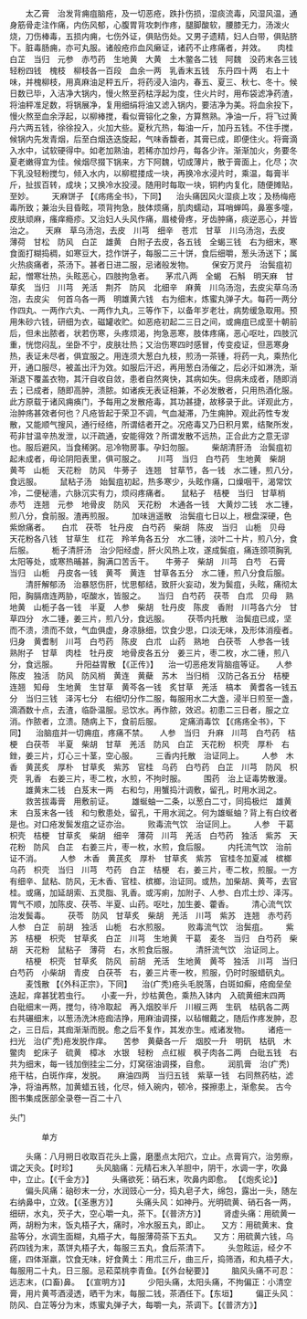<!-- { "loadSidebar": true } -->
　　太乙膏　治发背痈疽脑疮，及一切恶疮，跌扑伤损，湿痰流毒，风湿风温，通身筋骨走注作痛，内伤风郁，心腹胃背攻刺作疼，腿脚酸软，腰膝无力，汤泼火烧，刀伤棒毒，五损内痈，七伤外证，俱贴伤处。又男子遗精，妇人白带，俱贴脐下。脏毒肠痈，亦可丸服。诸般疮疖血风癞证，诸药不止疼痛者，并效。　　肉桂　白芷　当归　元参　赤芍药　生地黄　大黄　土木鳖各二钱　阿魏　没药末各三钱　轻粉四钱　槐枝　柳枝各一百段　血余一两　乳香末五钱　东丹四十两　右上十味，并槐柳枝，用真麻油足秤五斤，将药浸入油内，春五、夏三、秋七、冬十。候日数已毕，入洁净大锅内，慢火熬至药枯浮起为度，住火片时，用布袋滤净药渣，将油秤准足数，将锅展净，复用细绢将油又滤入锅内，要洁净为美。将血余投下，慢火熬至血余浮起，以柳棒搅，看似膏镕化之象，方算熬熟。净油一斤，将飞过黄丹六两五钱，徐徐投入，火加大些。夏秋亢热，每油一斤，加丹五钱。不住手搅，候锅内先发青烟，后至白烟迭迭旋起，气味香馥者，其膏已成，即便住火。将膏滴入水中，试软硬得中。如老加熟油，若稀亦加炒丹，每各少许。渐渐加火，务要冬夏老嫩得宜为佳。候烟尽掇下锅来，方下阿魏，切成薄片，散于膏面上，化尽；次下乳没轻粉搅匀，倾入水内，以柳棍搂成一块，再换冷水浸片时，乘温，每膏半斤，扯拔百转，成块；又换冷水投浸。随用时每取一块，铜杓内复化，随便摊贴，至妙。
　　天麻饼子 【《疡疡全书》，下同】 　治头痛因风火湿痰上攻；及杨梅疮毒所致；兼治头目昏眩，项背拘急，肢体烦痛，肌肉蠕动，耳哨蝉鸣，鼻塞多嚏，皮肤顽麻，瘙痒瘾疹。又治妇人头风作痛，眉棱骨疼，牙齿肿痛，痰逆恶心，并皆治之。　　天麻　草乌汤泡，去皮　川芎　细辛　苍朮　甘草　川乌汤泡，去皮　薄荷　甘松　防风　白芷　雄黄　白附子去皮，各五钱　全蝎三钱　右为细末，寒食面打糊捣稠，如寒豆大，捻作饼子，每服二三十饼，食后细嚼，葱头汤送下；属火热痰痛者，茶汤下。甚者日进二服，忌诸般发物。
　　保安万灵丹　治鬓疽初起，憎寒壮热，头眩恶心，四肢拘急者。　　茅朮八两　全蝎　石斛　明天麻　甘草炙　当归　川芎　羌活　荆芥　防风　北细辛　麻黄　川乌汤泡，去皮尖草乌汤泡，去皮尖　何首乌各一两　明雄黄六钱　右为细末，炼蜜丸弹子大。每药一两分作四丸、一两作六丸、一两作九丸，三等作下，以备年岁老壮，病势缓急取用。预用朱砂六钱，研细为衣，磁罐收贮。如恶疮初起二三日之间，或痈疽已成至十朝前后，但未出脓者，状若伤寒，头疼烦渴，拘急恶寒，肢体疼痛，恶心呕吐，四肢沉重，恍惚闷乱，坐卧不宁，皮肤壮热；又治伤寒四时感冒，传变疫证，但恶寒身热，表证未尽者，俱宜服之。用连须大葱白九枝，煎汤一茶锺，将药一丸，乘热化开，通口服尽，被盖出汗为效。如服后汗迟，再用葱白汤催之，后必汗如淋洗，渐渐退下覆盖衣物，其汗自收自敛，患者自然爽快，其病如失。但病未成者，随即消去；已成者，随即高肿，溃脓。如诸疾无表证相兼，不必发散者，只用热酒化服。此方原载于诸风痈痪门，予每用之发散疮毒，其功甚捷，故移录于此。详观此方，治肿疡甚效者何也？凡疮皆起于荣卫不调，气血凝滞，乃生痈肿。观此药性专发散，又能顺气搜风，通行经络，所谓结者开之。况疮毒又乃日积月累，结聚所发，苟非甘温辛热发泄，以汗疏通，安能得效？所谓发散不远热，正合此方之意无谬也。服后避风，当食稀粥。忌冷物房事。孕妇勿服。
　　柴胡清肝汤　治鬓疽初起未成者，毋论阴阳表里，俱可服之。　　川芎　当归　白芍药　生地黄　柴胡　黄芩　山栀　天花粉　防风　牛蒡子　连翘　甘草节，各一钱　水二锺，煎八分，食远服。
　　鼠粘子汤　始鬓疽初起，热多寒少，头眩作痛，口燥咽干，渴常饮冷，二便秘濇，六脉沉实有力，烦闷疼痛者。　　鼠粘子　桔梗　当归　甘草梢　赤芍　连翘　元参　地骨皮　防风　天花粉　木通各一钱　大黄炒二钱　水二锺，煎八分，食前服。渣再煎服。
　　加味逍遥散　治鬓疽七日以上，根盘深硬，色紫焮痛者。　　白朮　茯苓　牡丹皮　白芍药　柴胡　陈皮　当归　山栀　贝母　天花粉各八钱　甘草生　红花　羚羊角各五分　水二锺，淡叶二十片，煎八分，食后服。
　　栀子清肝汤　治少阳经虚，肝火风热上攻，遂成鬓疽，痛连颈项胸乳太阳等处，或寒热晡甚，胸满口苦舌干。　　牛蒡子　柴胡　川芎　白芍　石膏　当归　山栀　丹皮各一钱　黄芩　黄连　甘草各五分　水二锺，煎八分食后服。
　　清肝解郁汤　治暴怒伤肝，忧思郁结，致肝火妄动，发为鬓疽，头眩，痛彻太阳，胸膈痞连两胁，呕酸水，皆服之。　　当归　白芍药　茯苓　白朮　贝母　熟地黄　山栀子各一钱　半夏　人参　柴胡　牡丹皮　陈皮　香附　川芎各六分　甘草四分　水二锺，姜三片，煎八分，食远服。
　　茯苓内托散　治鬓疽已成，坚而不溃，溃而不敛，气血俱虚，身凉脉细，饮食少思，口淡无味，及形体消瘦者。　　归身　黄耆制　川芎　白芍药　陈皮　白朮　山药　熟地　白茯苓　人参各一钱　熟附子　甘草　肉桂　牡丹皮　地骨皮各五分　姜三片，枣二枚，水二锺，煎八分，食远服。
　　升阳益胃散 【《正传》】 　治一切恶疮发背脑疽等证。　　人参　陈皮　独活　防风　防风梢　黄连　黄蘗　苏木　当归梢　汉防己各五分　桔梗　连翘　知母　生地黄　生甘草　黄芩各一钱　炙甘草　羌活　槁本　黄耆各一钱五分　当归三钱　泽泻七分　右细切分作二服，每服用水二大盏，浸半日煎至一盏，滴酒数十点，去渣，临卧温服。忌饮水。再作脓，效迟。初患二三日者，服之立消。作脓者，立溃。随病上下，食前后服。
　　定痛消毒饮 【《疡疡全书》，下同】 　治脑疽并一切痈疽，疼痛不禁。　　人参　当归　升麻　川芎　白芍药　桔梗　白茯苓　半夏　柴胡　甘草　羌活　防风　白芷　天花粉　枳壳　厚朴　右銼，姜三片，灯心三十茎，空心服。
　　三香内托散　治证同上。
　　人参　木香　黄芪炙　厚朴　甘草炙　紫苏　官桂　乌药　白芍药　白芷　川芎　防风　枳壳　乳香　右姜三片，枣二枚，水煎，不拘时服。
　　围药　治上证毒势散漫。
　　雄黄末二钱　白芨末一两　右和匀，用蟹捣汁调敷，留孔，时用水润之。
　　救苦拔毒膏　用敷前证。
　　雄蜒蚰一二条，以葱白二寸，同捣极烂　雄黄末　白芨末各一钱　和匀敷患处，留孔，干用水润之。何为雄蜒蚰？背上有白纹者是也。对口疮发鬓发疽之证亦治。
　　败毒流气饮　治证同上。
　　人参　干葛　枳壳　桔梗　甘草炙　柴胡　细辛　薄荷　川芎　羌活　白芍药　独活　紫苏　天花粉　防风　白芷　右姜三片，枣一枚，水煎，食后服。
　　内托流气饮　治前证不消。
　　人参　木香　黄芪炙　厚朴　甘草炙　紫苏　官桂冬加夏减　槟榔　乌药　枳壳　当归　川芎　芍药　白芷　桔梗　右，姜三片，枣二枚，煎服。一方有细辛、鼠粘、防风，无木香、官桂、槟榔，治证同。或热，加柴胡、黄芩，去官桂。或痛，加延胡索、五灵脂、乳香。或泻痢，加附子、人参、白朮土炒、泽泻。胃气不顺，加陈皮、茯苓、半夏、山药。呕吐，加生姜、藿香。
　　清心流气饮　治发鬓毒。
　　茯苓　防风　甘草炙　柴胡　羌活　川芎　紫苏　连翘　赤芍药　人参　白芷　前胡　独活　山栀　右水煎服。
　　败毒流气饮　治鬓疽。
　　紫苏　桔梗　枳壳　甘草炙　白芷　川芎　生地黄　干葛　麦冬　当归　白芍药　柴胡　天花粉　鼠粘子　薄荷　右，水煎食后服。
　　清肝流气饮　治证同上。
　　桔梗　枳壳　甘草炙　防风　前胡　羌活　生地黄　黄芩　独活　川芎　当归　白芍药　小柴胡　青皮　白茯苓　右，姜三片枣一枚，煎服，仍时时服蜡矾丸。
　　麦饯散 【《外科正宗》，下同】 　治(疒秃)疮头毛脱落，白斑如癣，疮痂垒垒迭起，痒甚犹若虫行。　　小麦一升，炒枯黄色，乘热入钵内　入硫黄细末四两　白砒细末一两，搅匀，待冷取起　再入烟胶半斤　川椒三两　生矾　枯矾各二两　右共碾细末，以葱汤洗沐疮痂洁挣，用麻油调搽，以毡帽戴之，随后作疼发肿，忍之，三日后，其痂渐渐而脱。愈之后不复作，其发亦生。戒诸发物。
　　诸疮一扫光　治(疒秃)疮发脱作痒。　　苦参　黄蘗各一斤　烟胶一升　明矾　枯矾　木鳖肉　蛇床子　硫黄　樟冰　水银　轻粉　点红椒　枫子肉各二两　白砒五钱　右共为细末，每一钱加倒挂尘二分，灯窝宿油调搽，自愈。
　　润肌膏　治(疒秃)疮干枯，白斑作痒，发脱。　　麻油四两　当归五钱　紫草一钱　右同熬药枯，滤净，将油再熬，加黄蜡五钱，化尽，倾入碗内，顿冷，搽擦患上，渐愈矣。
古今图书集成医部全录卷一百二十八

头门

　　　　单方

　　头痛：八月朔日收取百花头上露，磨墨点太阳穴，立止。点膏肓穴，治劳瘵，谓之天灸。【时珍】
　　头风脑痛：元精石末入羊胆中，阴干，水调一字，吹鼻中，立止。【《千金方》】
　　头痛欲死：硝石末，吹鼻内即愈。 【《炮炙论》】
　　偏头风痛：硇砂末一分，水润豉心一分，捣丸皂子大，绵包，露出一头，随左右纳鼻中，立效。【《圣惠方》】
　　头痛头风：如神丹。光明硫黄、硝石各一两，细研，水丸，芡子大，空心嚼一丸，茶下。【《普济方》】
　　肾虚头痛：用硫黄一两，胡粉为末，饭丸梧子大，痛时，冷水服五丸，即止。　　又方：用硫黄末、食盐等分，水调生面糊，丸梧子大，每服薄荷茶下五丸。　　又方：用硫黄六钱，乌药四钱为末，蒸饼丸梧子大，每服三五丸，食后茶清下。
　　头忽眩运，经夕不瘥，四体渐羸，饮食无味，好食黄土：用朮三斤，曲三斤，捣筛酒，和丸梧子大，每服用二十丸，日三服。忌菘菜桃李青鱼。【《外台秘要》】
　　脑风头痛不可忍：远志末，(口畜)鼻。 【《宣明方》】
　　少阳头痛，太阳头痛，不拘偏正：小清空膏，用片黄芩酒浸透，晒干为末，每服二钱，茶酒任下。【东垣】
　　偏正头风：防风、白芷等分为末，炼蜜丸弹子大，每嚼一丸，茶调下。【《普济方》】
